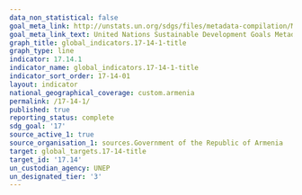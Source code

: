 ```yaml
---
data_non_statistical: false
goal_meta_link: http://unstats.un.org/sdgs/files/metadata-compilation/Metadata-Goal-17.pdf
goal_meta_link_text: United Nations Sustainable Development Goals Metadata (pdf 468kB)
graph_title: global_indicators.17-14-1-title
graph_type: line
indicator: 17.14.1
indicator_name: global_indicators.17-14-1-title
indicator_sort_order: 17-14-01
layout: indicator
national_geographical_coverage: custom.armenia
permalink: /17-14-1/
published: true
reporting_status: complete
sdg_goal: '17'
source_active_1: true
source_organisation_1: sources.Government of the Republic of Armenia
target: global_targets.17-14-title
target_id: '17.14'
un_custodian_agency: UNEP
un_designated_tier: '3'
---
```

